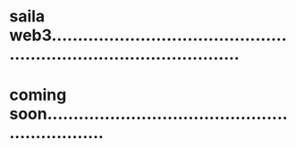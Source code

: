 # saila web3.........................................................................................
# coming soon................................................................
